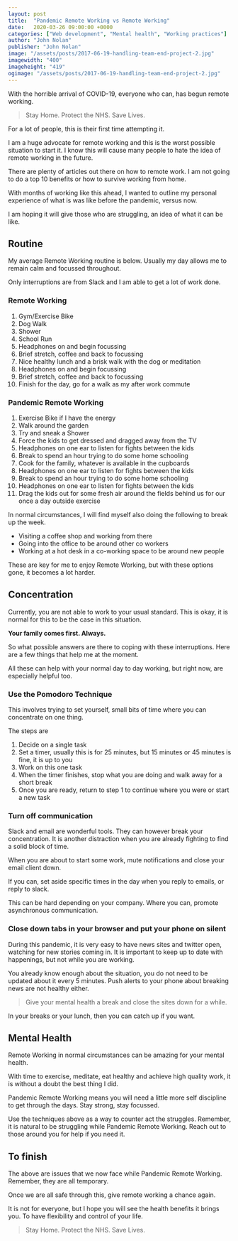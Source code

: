 ```yaml
---
layout: post
title:  "Pandemic Remote Working vs Remote Working"
date:   2020-03-26 09:00:00 +0000
categories: ["Web development", "Mental health", "Working practices"]
author: "John Nolan"
publisher: "John Nolan"
image: "/assets/posts/2017-06-19-handling-team-end-project-2.jpg"
imagewidth: "400"
imageheight: "419"
ogimage: "/assets/posts/2017-06-19-handling-team-end-project-2.jpg"
---
```


With the horrible arrival of COVID-19, everyone who can, has begun remote working.

> Stay Home. Protect the NHS. Save Lives.

For a lot of people, this is their first time attempting it. 

I am a huge advocate for remote working and this is the worst possible situation to start it. I know this will cause many people to hate the idea of remote working in the future.

There are plenty of articles out there on how to remote work. I am not going to do a top 10 benefits or how to survive working from home.

With months of working like this ahead, I wanted to outline my personal experience of what is was like before the pandemic, versus now.

I am hoping it will give those who are struggling, an idea of what it can be like.

## Routine

My average Remote Working routine is below. Usually my day allows me to remain calm and focussed throughout.

Only interruptions are from Slack and I am able to get a lot of work done.

### Remote Working
1. Gym/Exercise Bike
2. Dog Walk
3. Shower
4. School Run
5. Headphones on and begin focussing
6. Brief stretch, coffee and back to focussing
7. Nice healthy lunch and a brisk walk with the dog or meditation
8. Headphones on and begin focussing
9. Brief stretch, coffee and back to focussing
10. Finish for the day, go for a walk as my after work commute

### Pandemic Remote Working
1. Exercise Bike if I have the energy
2. Walk around the garden
3. Try and sneak a Shower
4. Force the kids to get dressed and dragged away from the TV
5. Headphones on one ear to listen for fights between the kids
6. Break to spend an hour trying to do some home schooling
7. Cook for the family, whatever is available in the cupboards
8. Headphones on one ear to listen for fights between the kids
9. Break to spend an hour trying to do some home schooling
10. Headphones on one ear to listen for fights between the kids
11. Drag the kids out for some fresh air around the fields behind us for our once a day outside exercise

In normal circumstances, I will find myself also doing the following to break up the week.

* Visiting a coffee shop and working from there
* Going into the office to be around other co workers
* Working at a hot desk in a co-working space to be around new people

These are key for me to enjoy Remote Working, but with these options gone, it becomes a lot harder.

## Concentration

Currently, you are not able to work to your usual standard. This is okay, it is normal for this to be the case in this situation.

**Your family comes first. Always.**

So what possible answers are there to coping with these interruptions. Here are a few things that help me at the moment.

All these can help with your normal day to day working, but right now, are especially helpful too.

### Use the Pomodoro Technique

This involves trying to set yourself, small bits of time where you can concentrate on one thing. 

The steps are

1. Decide on a single task
2. Set a timer, usually this is for 25 minutes, but 15 minutes or 45 minutes is fine, it is up to you
3. Work on this one task
4. When the timer finishes, stop what you are doing and walk away for a short break
5. Once you are ready, return to step 1 to continue where you were or start a new task 

### Turn off communication

Slack and email are wonderful tools. They can however break your concentration. It is another distraction when you are already fighting to find a solid block of time.

When you are about to start some work, mute notifications and close your email client down.

If you can, set aside specific times in the day when you reply to emails, or reply to slack.

This can be hard depending on your company. Where you can, promote asynchronous communication.

### Close down tabs in your browser and put your phone on silent

During this pandemic, it is very easy to have news sites and twitter open, watching for new stories coming in. It is important to keep up to date with happenings, but not while you are working.

You already know enough about the situation, you do not need to be updated about it every 5 minutes. Push alerts to your phone about breaking news are not healthy either. 

> Give your mental health a break and close the sites down for a while. 

In your breaks or your lunch, then you can catch up if you want.

## Mental Health

Remote Working in normal circumstances can be amazing for your mental health.

With time to exercise, meditate, eat healthy and achieve high quality work, it is without a doubt the best thing I did.

Pandemic Remote Working means you will need a little more self discipline to get through the days. Stay strong, stay focussed.

Use the techniques above as a way to counter act the struggles. Remember, it is natural to be struggling while Pandemic Remote Working. Reach out to those around you for help if you need it.

## To finish

The above are issues that we now face while Pandemic Remote Working. Remember, they are all temporary.

Once we are all safe through this, give remote working a chance again.

It is not for everyone, but I hope you will see the health benefits it brings you. To have flexibility and control of your life.

> Stay Home. Protect the NHS. Save Lives.
